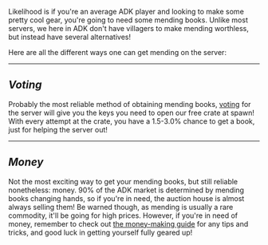Likelihood is if you're an average ADK player and looking to make some pretty cool gear, you're going to need some mending books. Unlike most servers, we here in ADK don't have villagers to make mending worthless, but instead have several alternatives!

Here are all the different ways one can get mending on the server:

---

## _Voting_
Probably the most reliable method of obtaining mending books, [voting](https://wiki.advanced-kind.com/#villagers-and-voting) for the server will give you the keys you need to open our free crate at spawn! With every attempt at the crate, you have a 1.5-3.0% chance to get a book, just for helping the server out!

---


## _Money_
Not the most exciting way to get your mending books, but still reliable nonetheless: money. 90% of the ADK market is determined by mending books changing hands, so if you're in need, the auction house is almost always selling them! Be warned though, as mending is usually a rare commodity, it'll be going for high prices. However, if you're in need of money, remember to check out [the money-making guide](https://wiki.advanced-kind.com/money) for any tips and tricks, and good luck in getting yourself fully geared up!
